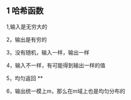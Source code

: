 ## 1 哈希函数

1,输入是无穷大的

2，输出是有穷的

3，没有随机，输入一样，输出一样

4，输入不一样，有可能得到输出一样的值

5，均匀返回  **

6，输出统一模上m，那么在m域上也是均匀分布的

